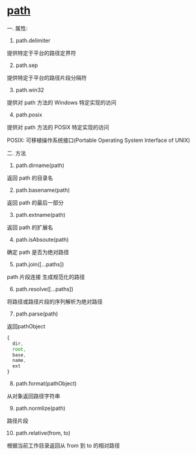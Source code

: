 # [path](http://nodejs.cn/api/path.html)

一. 属性: 

1. path.delimiter

  提供特定于平台的路径定界符

2. path.sep

  提供特定于平台的路径片段分隔符

3. path.win32

  提供对 path 方法的 Windows 特定实现的访问

4. path.posix

  提供对 path 方法的 POSIX 特定实现的访问

  POSIX: 可移植操作系统接口(Portable Operating System Interface of UNIX)

二. 方法

1. path.dirname(path)

  返回 path 的目录名

2. path.basename(path)

  返回 path 的最后一部分

3. path.extname(path)

  返回 path 的扩展名

4. path.isAbsoute(path)

  确定 path 是否为绝对路径

5. path.join([...paths])

  path 片段连接 生成规范化的路径

6. path.resolve([...paths])

  将路径或路径片段的序列解析为绝对路径

7. path.parse(path)

  返回pathObject

```js
{
  dir,
  root,
  base,
  name,
  ext
}
```
  
  

8. path.format(pathObject)

  从对象返回路径字符串

9. path.normlize(path)

  路径片段

10. path.relative(from, to)

  根据当前工作目录返回从 from 到 to 的相对路径
